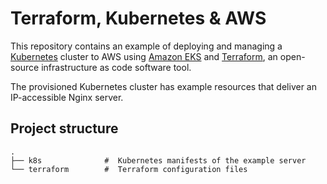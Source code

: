 # Terraform, Kubernetes & AWS

This repository contains an example of deploying and managing a [Kubernetes](https://kubernetes.io/) cluster to AWS using [Amazon EKS](https://aws.amazon.com/eks) and [Terraform](https://www.terraform.io/), an open-source infrastructure as code software tool. 

The provisioned Kubernetes cluster has example resources that deliver an IP-accessible Nginx server.

## Project structure
    .
    ├── k8s              #  Kubernetes manifests of the example server
    └── terraform        #  Terraform configuration files

